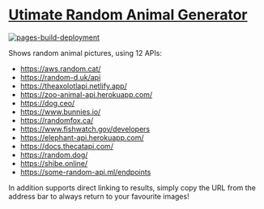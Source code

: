 # [Utimate Random Animal Generator](https://rascaltwo.github.io/RandomAnimalGenerator/)

[![pages-build-deployment](https://github.com/RascalTwo/RandomAnimalGenerator/actions/workflows/pages/pages-build-deployment/badge.svg)](https://rascaltwo.github.io/RandomAnimalGenerator/)

Shows random animal pictures, using 12 APIs:

- https://aws.random.cat/
- https://random-d.uk/api
- https://theaxolotlapi.netlify.app/
- https://zoo-animal-api.herokuapp.com/
- https://dog.ceo/
- https://www.bunnies.io/
- https://randomfox.ca/
- https://www.fishwatch.gov/developers
- https://elephant-api.herokuapp.com/
- https://docs.thecatapi.com/
- https://random.dog/
- https://shibe.online/
- https://some-random-api.ml/endpoints

In addition supports direct linking to results, simply copy the URL from the address bar to always return to your favourite images!
